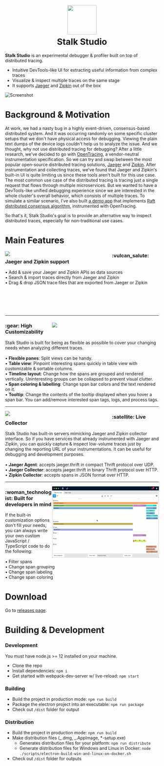 <h1 align="center">
  <img width="96" height="96" src="./assets/icons/128x128.png"> <br/>
  Stalk Studio
</h1>

**Stalk Studio** is an experimental debugger & profiler built on top of distributed tracing.

- Intuitive DevTools-like UI for extracting useful information from complex traces
- Visualize & inspect multiple traces on the same stage
- It supports [Jaeger](https://www.jaegertracing.io/) and [Zipkin](https://zipkin.io/) out of the box

![Screenshot](./docs/readme-images/screenshot.png)

# Background & Motivation

At work, we had a nasty bug in a highly event-driven, consensus-based distributed system. And it was occurring randomly on some specific cluster setups that we don't have physical access for debugging. Viewing the plain text dumps of the device logs couldn't help us to analyze the issue. And we thought, why not use distributed tracing for debugging? After a little research, we've decided to go with [OpenTracing](https://opentracing.io/), a vendor-neutral instrumentation specification. So we can try and swap between the most popular open-source distributed tracing solutions, [Jaeger](https://www.jaegertracing.io/) and [Zipkin](https://zipkin.io/). After instrumentation and collecting traces, we've found that Jaeger and Zipkin's built-in UI is quite limiting us since these tools aren't built for this use case. The most common use case of the distributed tracing is tracing just a single request that flows through multiple microservices. But we wanted to have a DevTools-like unified debugging experience since we are interested in the whole cluster's overall behavior, which consists of multiple traces. To simulate a similar scenario, I've also built [a demo app](https://github.com/dgurkaynak/stalk-demo-raft-consensus) that implements [Raft distributed consensus algorithm](https://en.wikipedia.org/wiki/Raft_(computer_science)), instrumented with OpenTracing.

So that's it, Stalk Studio's goal is to provide an alternative way to inspect distributed traces, especially for non-traditional use cases.

# Main Features

<img align="left" width="350" height="auto" src="./docs/readme-images/trace-search.png">
<div>
  <h3>:vulcan_salute: Jaeger and Zipkin support</h3>
  <div>
    • Add & save your Jaeger and Zipkin APIs as data sources
  </div>
  <div>
    • Search & import traces directly from Jaeger and Zipkin
  </div>
  <div>
    • Drag & drop JSON trace files that are exported from Jaeger or Zipkin
  </div>
</div>

<br/>
<br/>
<br/>
<br/>
<br/>

<hr/>

<div>
  <img align="right" width="350" height="auto" src="./docs/readme-images/highly-customizability.gif">
  <h3>:gear: High Customizability</h3>
  Stalk Studio is built for being as flexible as possible to cover your changing needs when analyzing different traces.
  <br />
  <br />
  <div>
    • <strong>Flexible panes</strong>: Split views can be handy.
  </div>
  <div>
    • <strong>Table view</strong>: Pinpoint interesting spans quickly in table view with customizable & sortable columns.
  </div>
  <div>
    • <strong>Timeline layout</strong>: Change how the spans are grouped and rendered vertically. Uninteresting groups can be collapsed to prevent visual clutter.
  </div>
  <div>
    • <strong>Span coloring & labelling</strong>: Change span bar colors and the text rendered on it.
  </div>
  <div>
    • <strong>Tooltip</strong>: Change the contents of the tooltip displayed when you hover a span bar. You can add/remove interested span tags, logs, and process tags.
  </div>
</div>

<hr/>

<img align="left" width="350" height="auto" src="./docs/readme-images/live-collector.png">
<div>
  <h3>:satellite: Live Collector</h3>
  Stalk Studio has built-in servers mimicking Jaeger
  and Zipkin collector interface. So if you have services that already instrumented
  with Jaeger and Zipkin, you can quickly capture & inspect low-volume traces just by changing
  the reporting URL of your instrumentations. It can be useful for debugging and development purposes.
  <br />
  <br />
  <div>
    • <strong>Jaeger Agent</strong>: accepts jaeger.thrift in compact Thrift protocol over UDP.
  </div>
  <div>
    • <strong>Jaeger Collector</strong>: accepts jaeger.thrift in binary Thrift protocol over HTTP.
  </div>
  <div>
    • <strong>Zipkin Collector</strong>: accepts spans in JSON format over HTTP.
  </div>
</div>

<hr/>

<img align="right" width="350" height="auto" src="./docs/readme-images/custom-code.gif">
<div>
  <h3>:woman_technologist: Built for developers in mind</h3>
  If the built-in customization options don't fill your needs, you can always write your own
  custom JavaScript / TypeScript code to do the following:
  <br />
  <br />
  <div>
    • Filter spans
  </div>
  <div>
    • Change span grouping
  </div>
  <div>
    • Change span labeling
  </div>
  <div>
    • Change span coloring
  </div>
</div>

# Download

Go to [releases page](https://github.com/dgurkaynak/stalk-studio/releases).

# Building & Development

### Development

You must have node.js >= 12 installed on your machine.

- Clone the repo
- Install dependencies: `npm i`
- Get started with webpack-dev-server w/ live-reload: `npm start`

### Building

- Build the project in production mode: `npm run build`
- Package the electron project into an executable: `npm run package`
- Check out `/dist` folder for output

### Distribution

- Build the project in production mode: `npm run build`
- Make distribution files (_.dmg, _.AppImage, \*-setup.exe)
  - Generates distribution files for your platform: `npm run distribute`
  - Generate distribution files for Windows and Linux in Docker: `node ./scripts/electron-build-win-and-linux-on-docker.sh`
- Check out `/dist` folder for outputs
